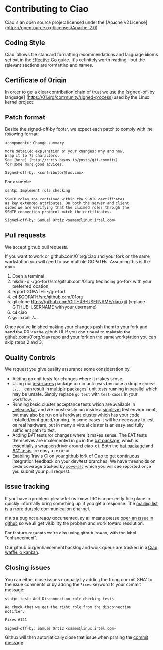 # Contributing to Ciao

Ciao is an open source project licensed under the [Apache v2 License] (https://opensource.org/licenses/Apache-2.0)

## Coding Style

Ciao follows the standard formatting recommendations and language idioms set out
in the [Effective Go](https://golang.org/doc/effective_go.html) guide. It's
definitely worth reading - but the relevant sections are
[formatting](https://golang.org/doc/effective_go.html#formatting)
and [names](https://golang.org/doc/effective_go.html#names).

## Certificate of Origin

In order to get a clear contribution chain of trust we use the [signed-off-by language] (https://01.org/community/signed-process)
used by the Linux kernel project.

## Patch format

Beside the signed-off-by footer, we expect each patch to comply with the following format:

```
<component>: Change summary

More detailed explanation of your changes: Why and how.
Wrap it to 72 characters.
See [here] (http://chris.beams.io/posts/git-commit/)
for some more good advices.

Signed-off-by: <contributor@foo.com>
```

For example:

```
ssntp: Implement role checking

SSNTP roles are contained within the SSNTP certificates
as key extended attributes. On both the server and client
sides we are verifying that the claimed roles through the
SSNTP connection protocol match the certificates.

Signed-off-by: Samuel Ortiz <sameo@linux.intel.com>
```

## Pull requests

We accept github pull requests.

If you want to work on github.com/01org/ciao and your fork on the same workstation you will need to use multiple GOPATHs.  Assuming this is the case

1. Open a terminal
2. mkdir -p ~/go-fork/src/github.com/01org (replacing go-fork with your preferred location)
3. export GOPATH=~/go-fork
4. cd $GOPATH/src/github.com/01org
5. git clone https://github.com/GITHUB-USERNAME/ciao.git (replace GITHUB-USERNAME with your username)
6. cd ciao
7. go install ./...

Once you've finished making your changes push them to your fork and send the PR via the github UI.  If you don't need to maintain the github.com/01org/ciao repo and your fork on the same workstation you can skip steps 2 and 3.

## Quality Controls

We request you give quality assurance some consideration by:
* Adding go unit tests for changes where it makes sense.
* Using our [test-cases](https://github.com/ciao-project/ciao/tree/master/test-cases) package to run unit tests because a simple ```gotest ./...``` can result in multiple packages' unit tests running in parallel which may be unsafe.  Simply replace ```go test``` with ```test-cases``` in your workflow.
* Running basic cluster acceptance tests which are available in [_release/bat](https://github.com/ciao-project/ciao/tree/master/_release/bat) and are most easily run inside a [singlevm](https://github.com/01org/ciao/tree/master/testutil/singlevm) test environment, but may also be run on a hardware cluster which has your code installed/configured/running.  In some cases it will be necessary to test on real hardware, but in many a virtual cluster is an easy and fully sufficient path to test.
* Adding BAT tests for changes where it makes sense.  The BAT tests themselves are implemented in go in the [bat package](https://github.com/ciao-project/ciao/tree/master/bat), which is essentially a wrapper/driver around ciao-cli.  Both the [bat package](https://github.com/01org/ciao/tree/master/bat) and [BAT tests](https://github.com/01org/ciao/tree/master/_release/bat) are easy to extend.
* Enabling [Travis CI](https://travis-ci.org/01org/ciao) on your github fork of Ciao to get continuous integration feedback on your dev/test branches. We have thresholds on code coverage tracked by [coveralls](https://coveralls.io/github/01org/ciao) which you will see reported once you submit your pull request.

## Issue tracking

If you have a problem, please let us know.  IRC is a perfectly fine place
to quickly informally bring something up, if you get a response.  The
[mailing list](https://lists.clearlinux.org/mailman/listinfo/ciao-devel)
is a more durable communication channel.

If it's a bug not already documented, by all means please [open an
issue in github](https://github.com/ciao-project/ciao/issues/new) so we all get visibility
the problem and work toward resolution.

For feature requests we're also using github issues, with the label
"enhancement".

Our github bug/enhancement backlog and work queue are tracked in a
[Ciao waffle.io kanban](https://waffle.io/01org/ciao).

## Closing issues

You can either close issues manually by adding the fixing commit SHA1 to the issue
comments or by adding the `Fixes` keyword to your commit message:

```
ssntp: test: Add Disconnection role checking tests

We check that we get the right role from the disconnection
notifier.

Fixes #121

Signed-off-by: Samuel Ortiz <sameo@linux.intel.com>
```

Github will then automatically close that issue when parsing the
[commit message](https://help.github.com/articles/closing-issues-via-commit-messages/).
